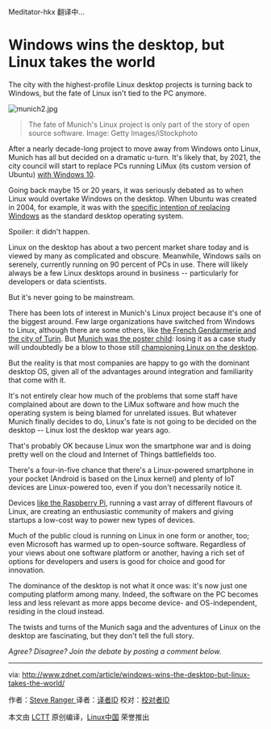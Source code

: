 Meditator-hkx 翻译中...



Windows wins the desktop, but Linux takes the world
============================================================

The city with the highest-profile Linux desktop projects is turning back to Windows, but the fate of Linux isn't tied to the PC anymore.


 ![munich2.jpg](http://zdnet3.cbsistatic.com/hub/i/r/2017/02/10/9befc3d2-7931-48df-8114-008d23f1941d/resize/770xauto/02ca33958e5288c81a85d3dac546f621/munich2.jpg) 
>The fate of Munich's Linux project is only part of the story of open source software.
>Image: Getty Images/iStockphoto

After a nearly decade-long project to move away from Windows onto Linux, Munich has all but decided on a dramatic u-turn. It's likely that, by 2021, the city council will start to replace PCs running LiMux (its custom version of Ubuntu) [with Windows 10][4].

Going back maybe 15 or 20 years, it was seriously debated as to when Linux would overtake Windows on the desktop. When Ubuntu was created in 2004, for example, it was with the [specific intention of replacing Windows][5] as the standard desktop operating system.

Spoiler: it didn't happen.

Linux on the desktop has about a two percent market share today and is viewed by many as complicated and obscure. Meanwhile, Windows sails on serenely, currently running on 90 percent of PCs in use. There will likely always be a few Linux desktops around in business -- particularly for developers or data scientists.

But it's never going to be mainstream.

There has been lots of interest in Munich's Linux project because it's one of the biggest around. Few large organizations have switched from Windows to Linux, although there are some others, like [the French Gendarmerie and the city of Turin][6]. But [Munich was the poster child][7]: losing it as a case study will undoubtedly be a blow to those still [championing Linux on the desktop][8].

But the reality is that most companies are happy to go with the dominant desktop OS, given all of the advantages around integration and familiarity that come with it.

It's not entirely clear how much of the problems that some staff have complained about are down to the LiMux software and how much the operating system is being blamed for unrelated issues. But whatever Munich finally decides to do, Linux's fate is not going to be decided on the desktop -- Linux lost the desktop war years ago.

That's probably OK because Linux won the smartphone war and is doing pretty well on the cloud and Internet of Things battlefields too.

There's a four-in-five chance that there's a Linux-powered smartphone in your pocket (Android is based on the Linux kernel) and plenty of IoT devices are Linux-powered too, even if you don't necessarily notice it.

Devices [like the Raspberry Pi,][9] running a vast array of different flavours of Linux, are creating an enthusiastic community of makers and giving startups a low-cost way to power new types of devices.

Much of the public cloud is running on Linux in one form or another, too; even Microsoft has warmed up to open-source software. Regardless of your views about one software platform or another, having a rich set of options for developers and users is good for choice and good for innovation.

The dominance of the desktop is not what it once was: it's now just one computing platform among many. Indeed, the software on the PC becomes less and less relevant as more apps become device- and OS-independent, residing in the cloud instead.

The twists and turns of the Munich saga and the adventures of Linux on the desktop are fascinating, but they don't tell the full story.

 _Agree? Disagree? Join the debate by posting a comment below._ 

--------------------------------------------------------------------------------

via: http://www.zdnet.com/article/windows-wins-the-desktop-but-linux-takes-the-world/

作者：[Steve Ranger ][a]
译者：[译者ID](https://github.com/译者ID)
校对：[校对者ID](https://github.com/校对者ID)

本文由 [LCTT](https://github.com/LCTT/TranslateProject) 原创编译，[Linux中国](https://linux.cn/) 荣誉推出

[a]:http://www.zdnet.com/meet-the-team/uk/steve-ranger/
[1]:http://www.techrepublic.com/resource-library/whitepapers/why-munich-made-the-switch-from-windows-to-linux-and-may-be-reversing-course/
[2]:http://www.zdnet.com/article/windows-wins-the-desktop-but-linux-takes-the-world/#comments-c2df091a-2ecf-4e55-84f6-fd3309cf917d
[3]:http://www.techrepublic.com/resource-library/whitepapers/why-munich-made-the-switch-from-windows-to-linux-and-may-be-reversing-course/
[4]:http://www.techrepublic.com/article/linux-champion-munich-takes-decisive-step-towards-returning-to-windows/
[5]:http://www.techrepublic.com/article/how-mark-shuttleworth-became-the-first-african-in-space-and-launched-a-software-revolution/
[6]:http://www.techrepublic.com/pictures/10-projects-ditching-microsoft-for-open-source-plus-one-switching-back/
[7]:http://www.techrepublic.com/article/how-munich-rejected-steve-ballmer-and-kicked-microsoft-out-of-the-city/
[8]:http://www.techrepublic.com/resource-library/whitepapers/why-munich-made-the-switch-from-windows-to-linux-and-may-be-reversing-course/
[9]:http://www.zdnet.com/article/hands-on-raspberry-pi-7-inch-touch-display-and-case/
[10]:http://intent.cbsi.com/redir?tag=medc-content-top-leaderboard&siteId=2&rsid=cnetzdnetglobalsite&pagetype=article&sl=en&sc=as&topicguid=&assetguid=c2df091a-2ecf-4e55-84f6-fd3309cf917d&assettype=content_article&ftag_cd=LGN-10-10aaa0h&devicetype=desktop&viewguid=5d31a1e5-4a88-4002-ac70-1c0ca3e33bb3&q=&ctype=docids;promo&cval=33159648;7214&ttag=&ursuid=&bhid=&destUrl=http%3A%2F%2Fwww.techrepublic.com%2Fresource-library%2Fwhitepapers%2Fgraphic-design-bootcamp%2F%3Fpromo%3D7214%26ftag%3DLGN-10-10aaa0h%26cval%3Dcontent-top-leaderboard
[11]:http://intent.cbsi.com/redir?tag=medc-content-top-leaderboard&siteId=2&rsid=cnetzdnetglobalsite&pagetype=article&sl=en&sc=as&topicguid=&assetguid=c2df091a-2ecf-4e55-84f6-fd3309cf917d&assettype=content_article&ftag_cd=LGN-10-10aaa0h&devicetype=desktop&viewguid=5d31a1e5-4a88-4002-ac70-1c0ca3e33bb3&q=&ctype=docids;promo&cval=33159648;7214&ttag=&ursuid=&bhid=&destUrl=http%3A%2F%2Fwww.techrepublic.com%2Fresource-library%2Fwhitepapers%2Fgraphic-design-bootcamp%2F%3Fpromo%3D7214%26ftag%3DLGN-10-10aaa0h%26cval%3Dcontent-top-leaderboard
[12]:http://www.zdnet.com/meet-the-team/uk/steve-ranger/
[13]:http://www.zdnet.com/meet-the-team/uk/steve-ranger/
[14]:http://www.zdnet.com/topic/enterprise-software/
